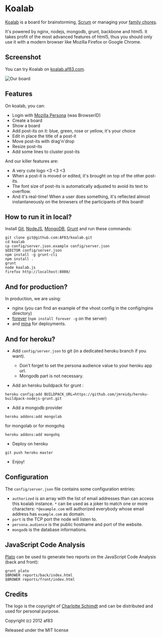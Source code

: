 Koalab
======

[Koalab](https://github.com/AF83/koalab) is a board for brainstorming,
[Scrum](http://en.wikipedia.org/wiki/Scrum_\(development\)) or managing your
[family chores](http://scrum4kids.blogspot.fr/2010/09/using-scrum-for-saturday-chores.html).

It's powered by nginx, nodejs, mongodb, grunt, backbone and html5. It takes
profit of the most advanced features of html5, thus you should only use it
with a modern browser like Mozilla Firefox or Google Chrome.


Screenshot
----------

You can try Koalab on [koalab.af83.com](http://koalab.af83.com).

![Our board](https://raw.github.com/AF83/koalab/master/public/screenshots/board.png)


Features
--------

On koalab, you can:

* Login with [Mozilla Persona](http://www.mozilla.org/persona/) (was BrowserID)
* Create a board
* Show a board
* Add post-its on it: blue, green, rose or yellow, it's your choice
* Edit in place the title of a post-it
* Move post-its with drag'n'drop
* Resize post-its
* Add some lines to cluster post-its

And our killer features are:

* A very cute logo <3 <3 <3
* When a post-it is moved or edited, it's brought on top of the other post-its.
* The font size of post-its is automatically adjusted to avoid its text to overflow.
* And it's real-time! When a user does something, it's reflected almost instantaneously
  on the browsers of the participants of this board!


How to run it in local?
-----------------------

Install [Git](http://git-scm.com/), [NodeJS](http://www.nodejs.org/),
[MongoDB](http://www.mongodb.org/), [Grunt](http://gruntjs.com/getting-started)
and run these commands:

```
git clone git@github.com:AF83/koalab.git
cd koalab
cp config/server.json.example config/server.json
$EDITOR config/server.json
npm install -g grunt-cli
npm install .
grunt
node koalab.js
firefox http://localhost:8080/
```


And for production?
-------------------

In production, we are using:

- nginx (you can find an example of the vhost config in the config/nginx directory)
- [forever](https://github.com/nodejitsu/forever) (`npm install forever -g` on the server)
- and [mina](http://nadarei.co/mina/) for deployments.


And for heroku?
---------------

- Add `config/server.json` to git (in a dedicated heroku branch if you want).

    - Don't forget to set the persona audience value to your heroku app url.
    - Mongodb part is not necessary.

- Add an heroku buildpack for grunt :

```
heroku config:add BUILDPACK_URL=https://github.com/jmreidy/heroku-buildpack-nodejs-grunt.git
```

- Add a mongodb provider

```
heroku addons:add mongolab
```

for mongolab or for mongohq

```
heroku addons:add mongohq
```

- Deploy on heroku

```
git push heroku master
```

- Enjoy!


Configuration
-------------

The `config/server.json` file contains some configuration entries:

- `authorized` is an array with the list of email addresses than can access
  this koalab instance. `*` can be used as a joker to match one or more
  characters: `*@example.com` will authorized everybody whose email address
  has `example.com` as domain.
- `port` is the TCP port the node will listen to.
- `persona.audience` is the public hostname and port of the website.
- `mongodb` is the database informations.


JavaScript Code Analysis
------------------------

[Plato](http://github.com/jsoverson/plato) can be used to generate two reports
on the JavaScript Code Analysis (back and front):

```
grunt plato
$BROWER reports/back/index.html
$BROWER reports/front/index.html
```


Credits
-------

The logo is the copyright of [Charlotte Schimdt](http://pattedemouche.free.fr/)
and can be distributed and used for personal purpose.

Copyright (c) 2012 af83

Released under the MIT license
